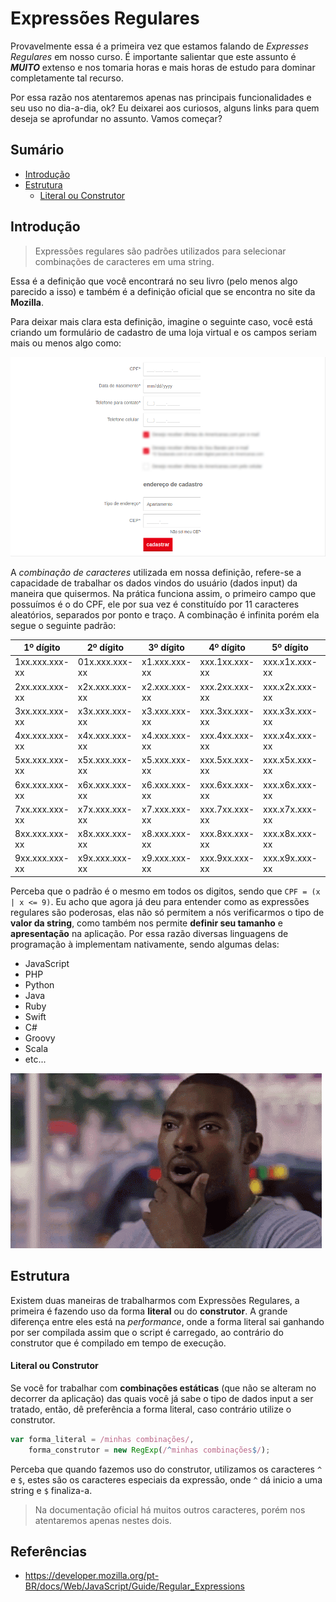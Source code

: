 # Expressões Regulares

Provavelmente essa é a primeira vez que estamos falando de *Expresses Regulares* em nosso curso. É importante salientar que este assunto é ***MUITO*** extenso e nos tomaria horas e mais horas de estudo para dominar completamente tal recurso.

Por essa razão nos atentaremos apenas nas principais funcionalidades e seu uso no dia-a-dia, ok? Eu deixarei aos curiosos, alguns links para quem deseja se aprofundar no assunto. Vamos começar?

## Sumário

- [Introdução](#introdu%C3%A7%C3%A3o)
- [Estrutura](#estrutura)
	- [Literal ou Construtor](#literal-ou-construtor)

## Introdução

> Expressões regulares são padrões utilizados para selecionar combinações de caracteres em uma string.

Essa é a definição que você encontrará no seu livro (pelo menos algo parecido a isso) e também é a definição oficial que se encontra no site da **Mozilla**.

Para deixar mais clara esta definição, imagine o seguinte caso, você está criando um formulário de cadastro de uma loja virtual e os campos seriam mais ou menos algo como: 

![Formulário de Contato](../../docs/imagens/javascript/aula-08/formulario-contato.png)

A *combinação de caracteres* utilizada em nossa definição, refere-se a capacidade de trabalhar os dados vindos do usuário (dados input) da maneira que quisermos. Na prática funciona assim, o primeiro campo que possuímos é o do CPF, ele por sua vez é constituído por 11 caracteres aleatórios, separados por ponto e traço. A combinação é infinita porém ela segue o seguinte padrão:

| 1º dígito | 2º dígito | 3º dígito | 4º dígito | 5º dígito | 6º dígito | 7º dígito | 8º dígito | 9º dígito | 10º dígito | 11º dígito |
| --- | --- | --- | --- | --- | --- | --- | --- | --- | --- | --- |
| 1xx.xxx.xxx-xx  | 01x.xxx.xxx-xx  | x1.xxx.xxx-xx  | xxx.1xx.xxx-xx  | xxx.x1x.xxx-xx  | xxx.x1.xxx-xx  | xxx.xxx.1x-xx  | xxx.xxx.x1x-xx  | xxx.xxx.x1-xx  |  xxx.xxx.xxx-1x  | xxx.xxx.xxx-x1  |
| 2xx.xxx.xxx-xx  | x2x.xxx.xxx-xx  | x2.xxx.xxx-xx  | xxx.2xx.xxx-xx  | xxx.x2x.xxx-xx  | xxx.x2.xxx-xx  | xxx.xxx.2x-xx  | xxx.xxx.x2x-xx  | xxx.xxx.x2-xx  |  xxx.xxx.xxx-2x  | xxx.xxx.xxx-x2  |
| 3xx.xxx.xxx-xx  | x3x.xxx.xxx-xx  | x3.xxx.xxx-xx  | xxx.3xx.xxx-xx  | xxx.x3x.xxx-xx  | xxx.x3.xxx-xx  | xxx.xxx.3x-xx  | xxx.xxx.x3x-xx  | xxx.xxx.x3-xx  |  xxx.xxx.xxx-3x  | xxx.xxx.xxx-x3  |
| 4xx.xxx.xxx-xx  | x4x.xxx.xxx-xx  | x4.xxx.xxx-xx  | xxx.4xx.xxx-xx  | xxx.x4x.xxx-xx  | xxx.x4.xxx-xx  | xxx.xxx.4x-xx  | xxx.xxx.x4x-xx  | xxx.xxx.x4-xx  |  xxx.xxx.xxx-4x  | xxx.xxx.xxx-x4  |
| 5xx.xxx.xxx-xx  | x5x.xxx.xxx-xx  | x5.xxx.xxx-xx  | xxx.5xx.xxx-xx  | xxx.x5x.xxx-xx  | xxx.x5.xxx-xx  | xxx.xxx.5x-xx  | xxx.xxx.x5x-xx  | xxx.xxx.x5-xx  |  xxx.xxx.xxx-5x  | xxx.xxx.xxx-x5  |
| 6xx.xxx.xxx-xx  | x6x.xxx.xxx-xx  | x6.xxx.xxx-xx  | xxx.6xx.xxx-xx  | xxx.x6x.xxx-xx  | xxx.x6.xxx-xx  | xxx.xxx.6x-xx  | xxx.xxx.x6x-xx  | xxx.xxx.x6-xx  |  xxx.xxx.xxx-6x  | xxx.xxx.xxx-x6  |
| 7xx.xxx.xxx-xx  | x7x.xxx.xxx-xx  | x7.xxx.xxx-xx  | xxx.7xx.xxx-xx  | xxx.x7x.xxx-xx  | xxx.x7.xxx-xx  | xxx.xxx.7x-xx  | xxx.xxx.x7x-xx  | xxx.xxx.x7-xx  |  xxx.xxx.xxx-7x  | xxx.xxx.xxx-x7  |
| 8xx.xxx.xxx-xx  | x8x.xxx.xxx-xx  | x8.xxx.xxx-xx  | xxx.8xx.xxx-xx  | xxx.x8x.xxx-xx  | xxx.x8.xxx-xx  | xxx.xxx.8x-xx  | xxx.xxx.x8x-xx  | xxx.xxx.x8-xx  |  xxx.xxx.xxx-8x  | xxx.xxx.xxx-x8  |
| 9xx.xxx.xxx-xx  | x9x.xxx.xxx-xx  | x9.xxx.xxx-xx  | xxx.9xx.xxx-xx  | xxx.x9x.xxx-xx  | xxx.x9.xxx-xx  | xxx.xxx.9x-xx  | xxx.xxx.x9x-xx  | xxx.xxx.x9-xx  |  xxx.xxx.xxx-9x  | xxx.xxx.xxx-x9  |

Perceba que o padrão é o mesmo em todos os digitos, sendo que `CPF = (x | x <= 9)`. Eu acho que agora já deu para entender como as expressões regulares são poderosas, elas não só permitem a nós verificarmos o tipo de **valor da string**, como também nos permite **definir seu tamanho** e **apresentação** na aplicação. Por essa razão diversas linguagens de programação à implementam nativamente, sendo algumas delas:

- JavaScript
- PHP
- Python
- Java
- Ruby
- Swift
- C#
- Groovy
- Scala
- etc...

![Surpresa](../../docs/gifs/surpresa.gif)

## Estrutura

Existem duas maneiras de trabalharmos com Expressões Regulares, a primeira é fazendo uso da forma **literal** ou do **construtor**. A grande diferença entre eles está na *performance*, onde a forma literal sai ganhando por ser compilada assim que o script é carregado, ao contrário do construtor que é compilado em tempo de execução.

#### Literal ou Construtor

Se você for trabalhar com **combinações estáticas** (que não se alteram no decorrer da aplicação) das quais você já sabe o tipo de dados input a ser tratado, então, dê preferência a forma literal, caso contrário utilize o construtor.

```javascript
var forma_literal = /minhas combinações/,
    forma_construtor = new RegExp(/^minhas combinações$/);
```

Perceba que quando fazemos uso do construtor, utilizamos os caracteres `^` e `$`, estes são os caracteres especiais da expressão, onde `^` dá inicio a uma string e `$` finaliza-a.

> Na documentação oficial há muitos outros caracteres, porém nos atentaremos apenas nestes dois.

## Referências

- https://developer.mozilla.org/pt-BR/docs/Web/JavaScript/Guide/Regular_Expressions